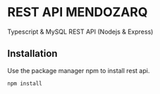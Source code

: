 # REST API MENDOZARQ

Typescript & MySQL REST API (Nodejs & Express)

## Installation

Use the package manager npm to install rest api.

```bash
npm install
```

